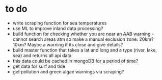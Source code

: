 # to do

- write scraping function for sea temperatures
- use ML to improve inland data processing?
- build function for checking whether you are near an AAB warning - cannot search areas atm so make a manual exclusion zone. 20km? 10km? Maybe a warning if its close and give details?
- build master function that takes a lat and long and a type (river, lake, sea) and returns all api data
- this data could be cached in mongoDB for a period of time?
- get data for surf and tide
- get pollution and green algae warnings via scraping?
